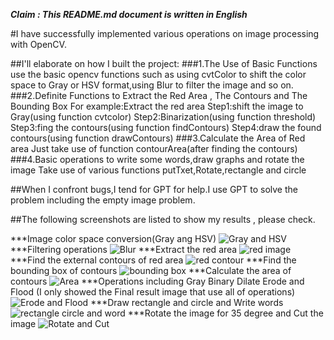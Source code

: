 ***Claim : This README.md document is written in English***

#I have successfully implemented various operations on image processing with OpenCV.

##I'll elaborate on how I built the project:
  ###1.The Use of Basic Functions
     use the basic opencv functions such as using cvtColor to shift the color space to Gray or HSV format,using Blur to filter the image and so on.
  ###2.Definite Functions to Extract the Red Area , The Contours and The Bounding Box
     For example:Extract the red area
     Step1:shift the image to Gray(using function cvtcolor)
     Step2:Binarization(using function threshold)
     Step3:fing the contours(using function findContours)
     Step4:draw the found contours(using function drawContours)
  ###3.Calculate the Area of Red area
     Just take use of function contourArea(after finding the contours)
  ###4.Basic operations to write some words,draw graphs and rotate the image
     Take use of various functions putTxet,Rotate,rectangle and circle

##When I confront bugs,I tend for GPT for help.I use GPT to solve the problem including the empty image problem.



##The following screenshots are listed to show my results , please check.

***Image color space conversion(Gray ang HSV)
![Gray and HSV](https://github.com/user-attachments/assets/c784a724-2784-4349-a77f-e97a91aac73d)
***Filtering operations
![Blur](https://github.com/user-attachments/assets/27a3f792-a1ff-4dc4-8f54-3d8363703717)
***Extract the red area
![red image](https://github.com/user-attachments/assets/c9664358-6703-4705-b4c0-978be1f7ffed)
***Find the external contours of red area
![red contour](https://github.com/user-attachments/assets/a50addef-4dbc-4929-b6a5-17ff1331ec80)
***Find the bounding box of contours
![bounding box](https://github.com/user-attachments/assets/6966c5cc-2f5f-443b-a932-cbc958f5a457)
***Calculate the area of contours
![Area](https://github.com/user-attachments/assets/1ba11138-0716-4317-894f-a4090978d72f)
***Operations including Gray Binary Dilate Erode and Flood (I only showed the Final result image that use all of operations)
![Erode and Flood](https://github.com/user-attachments/assets/8ecbd6b3-7cbe-49bb-8c0e-d0006126226d)
***Draw rectangle and circle and Write words
![rectangle circle and word](https://github.com/user-attachments/assets/faa26f58-0b46-42e1-a1cf-cfcb52cbe289)
***Rotate the image for 35 degree and Cut the image
![Rotate and Cut](https://github.com/user-attachments/assets/bee24caf-02f9-4c59-9b66-85c94664ebc6)
